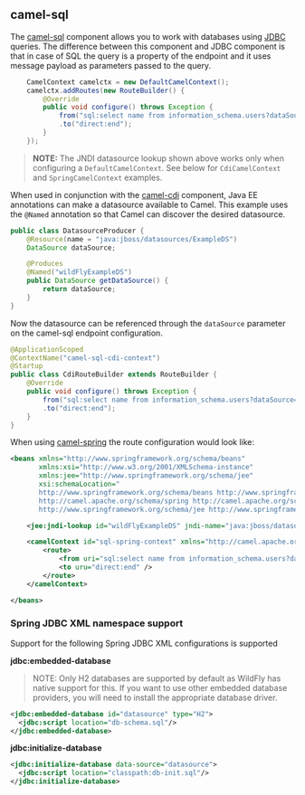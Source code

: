## camel-sql

The [camel-sql](http://camel.apache.org/sql-component.html) component allows you to work with databases using [JDBC](http://camel.apache.org/jdbc.html) queries. The difference between this component and JDBC component is that in case of SQL the query is a property of the endpoint and it uses message payload as parameters passed to the query.

```java
    CamelContext camelctx = new DefaultCamelContext();
    camelctx.addRoutes(new RouteBuilder() {
        @Override
        public void configure() throws Exception {
            from("sql:select name from information_schema.users?dataSource=java:jboss/datasources/ExampleDS")
            .to("direct:end");
        }
    });
```

> __NOTE:__ The JNDI datasource lookup shown above works only when configuring a `DefaultCamelContext`. See below for `CdiCamelContext` and `SpringCamelContext` examples.

When used in conjunction with the [camel-cdi](camel-cdi.md) component, Java EE annotations can make a datasource available to Camel. This example uses the `@Named` annotation so that Camel can discover the desired datasource.

```java
public class DatasourceProducer {
    @Resource(name = "java:jboss/datasources/ExampleDS")
    DataSource dataSource;

    @Produces
    @Named("wildFlyExampleDS")
    public DataSource getDataSource() {
        return dataSource;
    }
}
```

Now the datasource can be referenced through the `dataSource` parameter on the camel-sql endpoint configuration.

```java
@ApplicationScoped
@ContextName("camel-sql-cdi-context")
@Startup
public class CdiRouteBuilder extends RouteBuilder {
    @Override
    public void configure() throws Exception {
        from("sql:select name from information_schema.users?dataSource=wildFlyExampleDS")
        .to("direct:end");
    }
}
```

When using [camel-spring](camel-spring.md) the route configuration would look like:

```xml
<beans xmlns="http://www.springframework.org/schema/beans"
       xmlns:xsi="http://www.w3.org/2001/XMLSchema-instance"
       xmlns:jee="http://www.springframework.org/schema/jee"
       xsi:schemaLocation="
       http://www.springframework.org/schema/beans http://www.springframework.org/schema/beans/spring-beans.xsd
       http://camel.apache.org/schema/spring http://camel.apache.org/schema/spring/camel-spring.xsd
       http://www.springframework.org/schema/jee http://www.springframework.org/schema/jee/spring-jee.xsd">

    <jee:jndi-lookup id="wildFlyExampleDS" jndi-name="java:jboss/datasources/ExampleDS"/>

    <camelContext id="sql-spring-context" xmlns="http://camel.apache.org/schema/spring">
        <route>
            <from uri="sql:select name from information_schema.users?dataSource=#wildFlyExampleDS" />
            <to uru="direct:end" />
        </route>
    </camelContext>

</beans>
```

### Spring JDBC XML namespace support

Support for the following Spring JDBC XML configurations is supported

__jdbc:embedded-database__

> NOTE: Only H2 databases are supported by default as WildFly has native support for this. If you want to use other embedded database providers, you will need
to install the appropriate database driver.

```xml
<jdbc:embedded-database id="datasource" type="H2">
  <jdbc:script location="db-schema.sql"/>
</jdbc:embedded-database>
```

__jdbc:initialize-database__

```xml
<jdbc:initialize-database data-source="datasource">
  <jdbc:script location="classpath:db-init.sql"/>
</jdbc:initialize-database>
```
